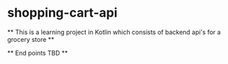 # shopping-cart-api

** This is a learning project in Kotlin which consists of backend api's for a grocery store **

** End points TBD **
